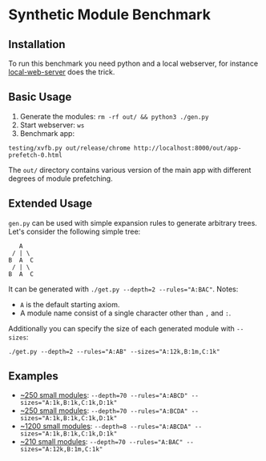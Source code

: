 # Synthetic Module Benchmark

## Installation
To run this benchmark you need python and a local webserver, for instance
[local-web-server](https://www.npmjs.com/package/local-web-server) does the
trick.

## Basic Usage
1. Generate the modules: `rm -rf out/ && python3 ./gen.py`
2. Start webserver: `ws`
3. Benchmark app:
  ```
  testing/xvfb.py out/release/chrome http://localhost:8000/out/app-prefetch-0.html
  ```

The `out/` directory contains various version of the main app with different
degrees of module prefetching.

## Extended Usage
`gen.py` can be used with simple expansion rules to generate arbitrary trees.
Let's consider the following simple tree:

```
   A
 / | \
B  A  C
 / | \
B  A  C
```

It can be generated with `./get.py --depth=2 --rules="A:BAC"`.
Notes: 
 - `A` is the default starting axiom.
 - A module name consist of a single character other than `,` and `:`.

Additionally you can specify the size of each generated module with `--sizes`:

```
./get.py --depth=2 --rules="A:AB" --sizes="A:12k,B:1m,C:1k"
```
## Examples

* [~250 small modules](./right-left): `--depth=70 --rules="A:ABCD" --sizes="A:1k,B:1k,C:1k,D:1k"`
* [~250 small modules](./light-right): `--depth=70 --rules="A:BCDA" --sizes="A:1k,B:1k,C:1k,D:1k"`
* [~1200 small modules](./light-mixed): `--depth=8 --rules="A:ABCDA" --sizes="A:1k,B:1k,C:1k,D:1k"`
* [~210 small modules](./heavy-middle): `--depth=70 --rules="A:BAC" --sizes="A:12k,B:1m,C:1k"`
